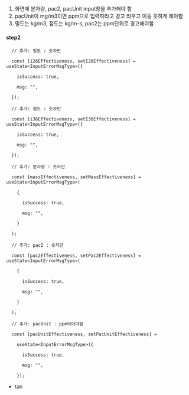 1. 화면에 분자량, pac2, pacUnit input창을 추가해야 함
2. pacUnit이 mg/m3이면 ppm으로 입력하라고 경고 띄우고 이동 못하게 해야함
3. 밀도는 kg/m3, 점도는 kg/m-s, pac2는 ppm단위로 경고해야함

#### step2
```tsx
  // 추가: 밀도 : 숫자만

  const [i26Effectiveness, setI26Effectiveness] = useState<InputErrorMsgType>({

    isSuccess: true,

    msg: "",

  });

  // 추가: 점도 : 숫자만

  const [i36Effectiveness, setI36Effectiveness] = useState<InputErrorMsgType>({

    isSuccess: true,

    msg: "",

  });

  // 추가: 분자량 : 숫자만

  const [massEffectiveness, setMassEffectiveness] = useState<InputErrorMsgType>(

    {

      isSuccess: true,

      msg: "",

    }

  );

  // 추가: pac2 : 숫자만

  const [pac2Effectiveness, setPac2Effectiveness] = useState<InputErrorMsgType>(

    {

      isSuccess: true,

      msg: "",

    }

  );

  // 추가: pacUnit : ppm이어야함

  const [pacUnitEffectiveness, setPacUnitEffectiveness] =

    useState<InputErrorMsgType>({

      isSuccess: true,

      msg: "",

    });
```

- tan